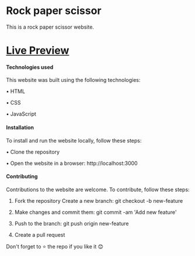 # Rock paper scissor


This is a rock paper scissor website.


# [Live Preview](https://rockpapperscissor.vercel.app/)

#### Technologies used


This website was built using the following technologies:

• HTML

• CSS

• JavaScript


#### Installation


To install and run the website locally, follow these steps:

• Clone the repository

• Open the website in a browser: http://localhost:3000


#### Contributing

Contributions to the website are welcome. To contribute, follow these steps:

1. Fork the repository Create a new branch: git checkout -b new-feature

2. Make changes and commit them: git commit -am 'Add new feature'

3. Push to the branch: git push origin new-feature

4. Create a pull request

Don't forget to ⭐ the repo if you like it 😊

